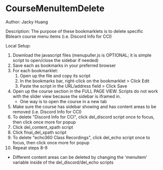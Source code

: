 # CourseMenuItemDelete

Author: Jacky Huang

Description: The purpose of these bookmarklets is to delete specific Bblearn course menu items (i.e. Discord Info for CCI)

Local Setup:
1. Download the javascript files (menupuller.js is OPTIONAL; it is simple script to open/close the sidebar if needed)
2. Save each as bookmarks in your preferred browser
3. For each bookmarklet:
    1. Open up the file and copy its script
    2. In the bookmarks bar, right-click on the bookmarklet > Click Edit
    3. Paste the script in the URL/address field > Click Save
4. Open up the course section in the FULL PAGE VIEW. Scripts do not work with the slider view because the sidebar is iframed in.
    * One way is to open the course in a new tab
5. Make sure the course has sidebar showing and has content areas to be removed (i.e. Discord Info for CCI)
7. To delete "Discord Info for CCI", click del_discord script once to focus, then click once more for popup
8. Click del_content_xpath script
9. Click final_del_xpath script
10. To delete "echo360 Class Recordings", click del_echo script once to focus, then click once more for popup
11. Repeat steps 8-9
 
* Different content areas can be deleted by changing the 'menuitem' variable inside of the del_discord/del_echo scripts

